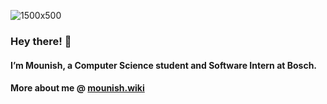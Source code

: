 ![1500x500](https://github.com/user-attachments/assets/ece63139-1272-47a4-9719-37e0222b2aa5)

### Hey there! 👋

#### I’m Mounish, a Computer Science student and Software Intern at Bosch.
#### More about me @ [mounish.wiki](https://www.mounish.wiki)
